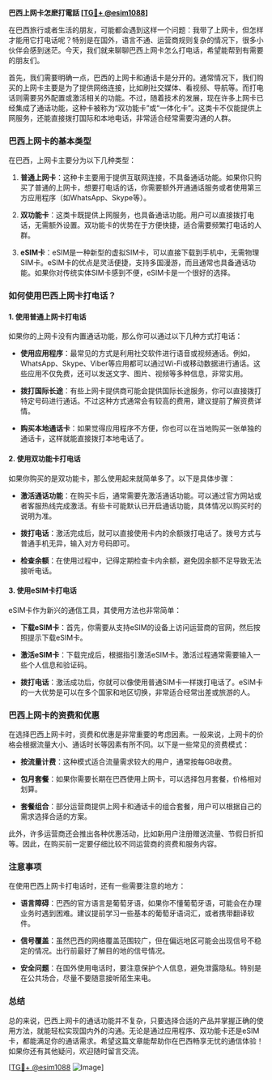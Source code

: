**巴西上网卡怎麽打電話 [[TG💪+ @esim1088](https://t.me/s/esim1088)]**

在巴西旅行或者生活的朋友，可能都会遇到这样一个问题：我带了上网卡，但怎样才能用它打电话呢？特别是在国外，语言不通、运营商规则复杂的情况下，很多小伙伴会感到迷茫。今天，我们就来聊聊巴西上网卡怎么打电话，希望能帮到有需要的朋友们。

首先，我们需要明确一点，巴西的上网卡和通话卡是分开的。通常情况下，我们购买的上网卡主要是为了提供网络连接，比如刷社交媒体、看视频、导航等。而打电话则需要另外配置或激活相关的功能。不过，随着技术的发展，现在许多上网卡已经集成了通话功能，这种卡被称为“双功能卡”或“一体化卡”。这类卡不仅能提供上网服务，还能直接拨打国际和本地电话，非常适合经常需要沟通的人群。

### 巴西上网卡的基本类型

在巴西，上网卡主要分为以下几种类型：

1. **普通上网卡**：这种卡主要用于提供互联网连接，不具备通话功能。如果你只购买了普通的上网卡，想要打电话的话，你需要额外开通通话服务或者使用第三方应用程序（如WhatsApp、Skype等）。

2. **双功能卡**：这类卡既提供上网服务，也具备通话功能。用户可以直接拨打电话，无需额外设置。双功能卡的优势在于方便快捷，适合需要频繁打电话的人群。

3. **eSIM卡**：eSIM是一种新型的虚拟SIM卡，可以直接下载到手机中，无需物理SIM卡。eSIM卡的优点是灵活便捷，支持多国漫游，而且通常也具备通话功能。如果你对传统实体SIM卡感到不便，eSIM卡是一个很好的选择。

### 如何使用巴西上网卡打电话？

#### 1. 使用普通上网卡打电话

如果你的上网卡没有内置通话功能，那么你可以通过以下几种方式打电话：

- **使用应用程序**：最常见的方式是利用社交软件进行语音或视频通话。例如，WhatsApp、Skype、Viber等应用都可以通过Wi-Fi或移动数据进行通话。这些应用不仅免费，还可以发送文字、图片、视频等多种信息，非常实用。
  
- **拨打国际长途**：有些上网卡提供商可能会提供国际长途服务，你可以直接拨打特定号码进行通话。不过这种方式通常会有较高的费用，建议提前了解资费详情。

- **购买本地通话卡**：如果觉得应用程序不方便，你也可以在当地购买一张单独的通话卡，这样就能直接拨打本地电话了。

#### 2. 使用双功能卡打电话

如果你购买的是双功能卡，那么使用起来就简单多了。以下是具体步骤：

- **激活通话功能**：在购买卡后，通常需要先激活通话功能。可以通过官方网站或者客服热线完成激活。有些卡可能默认已开启通话功能，具体情况以购买时的说明为准。

- **拨打电话**：激活完成后，就可以直接使用卡内的余额拨打电话了。拨号方式与普通手机无异，输入对方号码即可。

- **检查余额**：在使用过程中，记得定期检查卡内余额，避免因余额不足导致无法接听电话。

#### 3. 使用eSIM卡打电话

eSIM卡作为新兴的通信工具，其使用方法也非常简单：

- **下载eSIM卡**：首先，你需要从支持eSIM的设备上访问运营商的官网，然后按照提示下载eSIM卡。

- **激活eSIM卡**：下载完成后，根据指引激活eSIM卡。激活过程通常需要输入一些个人信息和验证码。

- **拨打电话**：激活成功后，你就可以像使用普通SIM卡一样拨打电话了。eSIM卡的一大优势是可以在多个国家和地区切换，非常适合经常出差或旅游的人。

### 巴西上网卡的资费和优惠

在选择巴西上网卡时，资费和优惠是非常重要的考虑因素。一般来说，上网卡的价格会根据流量大小、通话时长等因素有所不同。以下是一些常见的资费模式：

- **按流量计费**：这种模式适合流量需求较大的用户，通常按每GB收费。

- **包月套餐**：如果你需要长期在巴西使用上网卡，可以选择包月套餐，价格相对划算。

- **套餐组合**：部分运营商提供上网卡和通话卡的组合套餐，用户可以根据自己的需求选择合适的方案。

此外，许多运营商还会推出各种优惠活动，比如新用户注册赠送流量、节假日折扣等。因此，在购买前一定要仔细比较不同运营商的资费和服务内容。

### 注意事项

在使用巴西上网卡打电话时，还有一些需要注意的地方：

- **语言障碍**：巴西的官方语言是葡萄牙语，如果你不懂葡萄牙语，可能会在办理业务时遇到困难。建议提前学习一些基本的葡萄牙语词汇，或者携带翻译软件。

- **信号覆盖**：虽然巴西的网络覆盖范围较广，但在偏远地区可能会出现信号不稳定的情况。出行前最好了解目的地的信号情况。

- **安全问题**：在国外使用电话时，要注意保护个人信息，避免泄露隐私。特别是在公共场合，尽量不要随意接听陌生来电。

### 总结

总的来说，巴西上网卡的通话功能并不复杂，只要选择合适的产品并掌握正确的使用方法，就能轻松实现国内外的沟通。无论是通过应用程序、双功能卡还是eSIM卡，都能满足你的通话需求。希望这篇文章能帮助你在巴西畅享无忧的通信体验！如果你还有其他疑问，欢迎随时留言交流。

[[TG💪+ @esim1088](https://t.me/s/esim1088) ![Image](https://i.postimg.cc/4NQfJmqS/Snipaste-2025-05-13-00-14-12.png)]